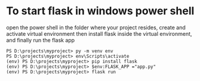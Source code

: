 # To start flask in windows power shell

open the power shell in the folder where your project resides, create and activate virtual environment then install flask inside the virtual environment, and finally run the flask app

```
PS D:\projects\myproject> py -m venv env
PS D:\projects\myproject> env\Scripts\activate
(env) PS D:\projects\myproject> pip install flask
(env) PS D:\projects\myproject> $env:FLASK_APP ="app.py"
(env) PS D:\projects\myproject> flask run
```
